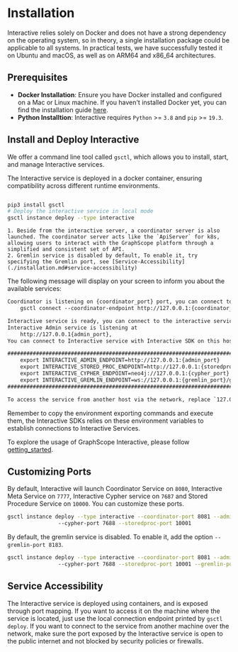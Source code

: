 # Installation

Interactive relies solely on Docker and does not have a strong dependency on the operating system, so in theory, a single installation package could be applicable to all systems. In practical tests, we have successfully tested it on Ubuntu and macOS, as well as on ARM64 and x86_64 architectures.

## Prerequisites
- **Docker Installation**: Ensure you have Docker installed and configured on a Mac or Linux machine. If you haven't installed Docker yet, you can find the installation guide [here](https://docs.docker.com/get-docker/).
- **Python Installtion**: Interactive requires `Python` >= `3.8` and `pip` >= `19.3`.

## Install and Deploy Interactive

We offer a command line tool called `gsctl`, which allows you to install, start, and manage Interactive services.

The Interactive service is deployed in a docker container, ensuring compatibility across different runtime environments.

```{note}

```

```bash
pip3 install gsctl
# Deploy the interactive service in local mode
gsctl instance deploy --type interactive 
```


```{note}
1. Beside from the interactive server, a coordinator server is also launched. The coordinator server acts like the `ApiServer` for k8s,
allowing users to interact with the GraphScope platform through a simplified and consistent set of API.
2. Gremlin service is disabled by default, To enable it, try specifying the Gremlin port, see [Service-Accessibility](./installation.md#service-accessibility)
```


The following message will display on your screen to inform you about the available services:

```txt
Coordinator is listening on {coordinator_port} port, you can connect to coordinator by:
    gsctl connect --coordinator-endpoint http://127.0.0.1:{coordinator_port}

Interactive service is ready, you can connect to the interactive service with interactive sdk:
Interactive Admin service is listening at
    http://127.0.0.1{admin_port},
You can connect to Interactive service with Interactive SDK on this host, with following environment variables declared.

############################################################################################
    export INTERACTIVE_ADMIN_ENDPOINT=http://127.0.0.1:{admin_port}
    export INTERACTIVE_STORED_PROC_ENDPOINT=http://127.0.0.1:{storedproc_port}
    export INTERACTIVE_CYPHER_ENDPOINT=neo4j://127.0.0.1:{cypher_port}
    export INTERACTIVE_GREMLIN_ENDPOINT=ws://127.0.0.1:{gremlin_port}/gremlin
############################################################################################

To access the service from another host via the network, replace `127.0.0.1` with the public IP address and ensure that the ports are exposed to the public network.
```

Remember to copy the environment exporting commands and execute them, the Interactive SDKs relies on these environment variables to establish connections to Interactive Services.

To explore the usage of GraphScope Interactive, please follow [getting_started](./getting_started).

## Customizing Ports

By default, Interactive will launch Coordinator Service on `8080`, Interactive Meta Service on `7777`, Interactive Cypher service on `7687` and Stored Procedure Service on `10000`. You can customize these ports.

```bash
gsctl instance deploy --type interactive --coordinator-port 8081 --admin-port 7778 \ 
                --cypher-port 7688 --storedproc-port 10001
```

By default, the gremlin service is disabled. To enable it, add the option `--gremlin-port 8183`.

```bash
gsctl instance deploy --type interactive --coordinator-port 8081 --admin-port 7778 \ 
                --cypher-port 7688 --storedproc-port 10001 --gremlin-port 8183
```

## Service Accessibility

The Interactive service is deployed using containers, and is exposed through port mapping. If you want to access it on the machine where the service is located, just use the local connection endpoint printed by `gsctl deploy`. If you want to connect to the service from another machine over the network, make sure the port exposed by the Interactive service is open to the public internet and not blocked by security policies or firewalls.
